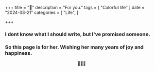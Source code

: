 +++
title = "🌹"
description = "For you."
tags = [
    "Colorful life"
]
date = "2024-03-21"
categories = [
    "Life",
]

+++

### I dont know what I should write, but I've promised someone.

### So this page is for her. Wishing her many years of joy and happiness.

<center>🌹🌹🌹</center>

